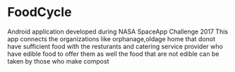 # FoodCycle
Android application developed during NASA SpaceApp Challenge 2017 
This app connects the organizations like orphanage,oldage home that donot have sufficient food with the resturants and catering service provider who have edible food to offer them as well the food that are not edible can be taken by those who make compost
